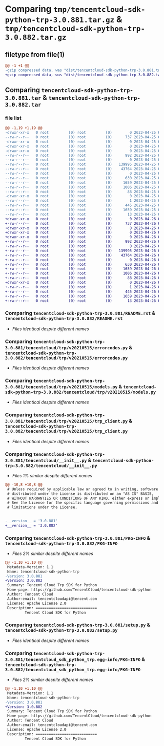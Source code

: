 # Comparing `tmp/tencentcloud-sdk-python-trp-3.0.881.tar.gz` & `tmp/tencentcloud-sdk-python-trp-3.0.882.tar.gz`

## filetype from file(1)

```diff
@@ -1 +1 @@
-gzip compressed data, was "dist/tencentcloud-sdk-python-trp-3.0.881.tar", last modified: Tue Apr 25 00:59:43 2023, max compression
+gzip compressed data, was "dist/tencentcloud-sdk-python-trp-3.0.882.tar", last modified: Wed Apr 26 03:58:27 2023, max compression
```

## Comparing `tencentcloud-sdk-python-trp-3.0.881.tar` & `tencentcloud-sdk-python-trp-3.0.882.tar`

### file list

```diff
@@ -1,19 +1,19 @@
-drwxr-xr-x   0 root         (0) root         (0)        0 2023-04-25 00:59:43.000000 tencentcloud-sdk-python-trp-3.0.881/
--rw-r--r--   0 root         (0) root         (0)      737 2023-04-25 00:59:43.000000 tencentcloud-sdk-python-trp-3.0.881/README.rst
-drwxr-xr-x   0 root         (0) root         (0)        0 2023-04-25 00:59:43.000000 tencentcloud-sdk-python-trp-3.0.881/tencentcloud/
-drwxr-xr-x   0 root         (0) root         (0)        0 2023-04-25 00:59:43.000000 tencentcloud-sdk-python-trp-3.0.881/tencentcloud/trp/
-drwxr-xr-x   0 root         (0) root         (0)        0 2023-04-25 00:59:43.000000 tencentcloud-sdk-python-trp-3.0.881/tencentcloud/trp/v20210515/
--rw-r--r--   0 root         (0) root         (0)      992 2023-04-25 00:59:43.000000 tencentcloud-sdk-python-trp-3.0.881/tencentcloud/trp/v20210515/errorcodes.py
--rw-r--r--   0 root         (0) root         (0)        0 2023-04-25 00:59:43.000000 tencentcloud-sdk-python-trp-3.0.881/tencentcloud/trp/v20210515/__init__.py
--rw-r--r--   0 root         (0) root         (0)   139995 2023-04-25 00:59:43.000000 tencentcloud-sdk-python-trp-3.0.881/tencentcloud/trp/v20210515/models.py
--rw-r--r--   0 root         (0) root         (0)    43764 2023-04-25 00:59:43.000000 tencentcloud-sdk-python-trp-3.0.881/tencentcloud/trp/v20210515/trp_client.py
--rw-r--r--   0 root         (0) root         (0)        0 2023-04-25 00:59:43.000000 tencentcloud-sdk-python-trp-3.0.881/tencentcloud/trp/__init__.py
--rw-r--r--   0 root         (0) root         (0)      630 2023-04-25 00:59:43.000000 tencentcloud-sdk-python-trp-3.0.881/tencentcloud/__init__.py
--rw-r--r--   0 root         (0) root         (0)     1659 2023-04-25 00:59:43.000000 tencentcloud-sdk-python-trp-3.0.881/PKG-INFO
--rw-r--r--   0 root         (0) root         (0)     1006 2023-04-25 00:59:43.000000 tencentcloud-sdk-python-trp-3.0.881/setup.py
--rw-r--r--   0 root         (0) root         (0)       88 2023-04-25 00:59:43.000000 tencentcloud-sdk-python-trp-3.0.881/setup.cfg
-drwxr-xr-x   0 root         (0) root         (0)        0 2023-04-25 00:59:43.000000 tencentcloud-sdk-python-trp-3.0.881/tencentcloud_sdk_python_trp.egg-info/
--rw-r--r--   0 root         (0) root         (0)        1 2023-04-25 00:59:43.000000 tencentcloud-sdk-python-trp-3.0.881/tencentcloud_sdk_python_trp.egg-info/dependency_links.txt
--rw-r--r--   0 root         (0) root         (0)      445 2023-04-25 00:59:43.000000 tencentcloud-sdk-python-trp-3.0.881/tencentcloud_sdk_python_trp.egg-info/SOURCES.txt
--rw-r--r--   0 root         (0) root         (0)     1659 2023-04-25 00:59:43.000000 tencentcloud-sdk-python-trp-3.0.881/tencentcloud_sdk_python_trp.egg-info/PKG-INFO
--rw-r--r--   0 root         (0) root         (0)       13 2023-04-25 00:59:43.000000 tencentcloud-sdk-python-trp-3.0.881/tencentcloud_sdk_python_trp.egg-info/top_level.txt
+drwxr-xr-x   0 root         (0) root         (0)        0 2023-04-26 03:58:27.000000 tencentcloud-sdk-python-trp-3.0.882/
+-rw-r--r--   0 root         (0) root         (0)      737 2023-04-26 03:58:27.000000 tencentcloud-sdk-python-trp-3.0.882/README.rst
+drwxr-xr-x   0 root         (0) root         (0)        0 2023-04-26 03:58:27.000000 tencentcloud-sdk-python-trp-3.0.882/tencentcloud/
+drwxr-xr-x   0 root         (0) root         (0)        0 2023-04-26 03:58:27.000000 tencentcloud-sdk-python-trp-3.0.882/tencentcloud/trp/
+drwxr-xr-x   0 root         (0) root         (0)        0 2023-04-26 03:58:27.000000 tencentcloud-sdk-python-trp-3.0.882/tencentcloud/trp/v20210515/
+-rw-r--r--   0 root         (0) root         (0)      992 2023-04-26 03:58:27.000000 tencentcloud-sdk-python-trp-3.0.882/tencentcloud/trp/v20210515/errorcodes.py
+-rw-r--r--   0 root         (0) root         (0)        0 2023-04-26 03:58:27.000000 tencentcloud-sdk-python-trp-3.0.882/tencentcloud/trp/v20210515/__init__.py
+-rw-r--r--   0 root         (0) root         (0)   139995 2023-04-26 03:58:27.000000 tencentcloud-sdk-python-trp-3.0.882/tencentcloud/trp/v20210515/models.py
+-rw-r--r--   0 root         (0) root         (0)    43764 2023-04-26 03:58:27.000000 tencentcloud-sdk-python-trp-3.0.882/tencentcloud/trp/v20210515/trp_client.py
+-rw-r--r--   0 root         (0) root         (0)        0 2023-04-26 03:58:27.000000 tencentcloud-sdk-python-trp-3.0.882/tencentcloud/trp/__init__.py
+-rw-r--r--   0 root         (0) root         (0)      630 2023-04-26 03:58:27.000000 tencentcloud-sdk-python-trp-3.0.882/tencentcloud/__init__.py
+-rw-r--r--   0 root         (0) root         (0)     1659 2023-04-26 03:58:27.000000 tencentcloud-sdk-python-trp-3.0.882/PKG-INFO
+-rw-r--r--   0 root         (0) root         (0)     1006 2023-04-26 03:58:27.000000 tencentcloud-sdk-python-trp-3.0.882/setup.py
+-rw-r--r--   0 root         (0) root         (0)       88 2023-04-26 03:58:27.000000 tencentcloud-sdk-python-trp-3.0.882/setup.cfg
+drwxr-xr-x   0 root         (0) root         (0)        0 2023-04-26 03:58:27.000000 tencentcloud-sdk-python-trp-3.0.882/tencentcloud_sdk_python_trp.egg-info/
+-rw-r--r--   0 root         (0) root         (0)        1 2023-04-26 03:58:27.000000 tencentcloud-sdk-python-trp-3.0.882/tencentcloud_sdk_python_trp.egg-info/dependency_links.txt
+-rw-r--r--   0 root         (0) root         (0)      445 2023-04-26 03:58:27.000000 tencentcloud-sdk-python-trp-3.0.882/tencentcloud_sdk_python_trp.egg-info/SOURCES.txt
+-rw-r--r--   0 root         (0) root         (0)     1659 2023-04-26 03:58:27.000000 tencentcloud-sdk-python-trp-3.0.882/tencentcloud_sdk_python_trp.egg-info/PKG-INFO
+-rw-r--r--   0 root         (0) root         (0)       13 2023-04-26 03:58:27.000000 tencentcloud-sdk-python-trp-3.0.882/tencentcloud_sdk_python_trp.egg-info/top_level.txt
```

### Comparing `tencentcloud-sdk-python-trp-3.0.881/README.rst` & `tencentcloud-sdk-python-trp-3.0.882/README.rst`

 * *Files identical despite different names*

### Comparing `tencentcloud-sdk-python-trp-3.0.881/tencentcloud/trp/v20210515/errorcodes.py` & `tencentcloud-sdk-python-trp-3.0.882/tencentcloud/trp/v20210515/errorcodes.py`

 * *Files identical despite different names*

### Comparing `tencentcloud-sdk-python-trp-3.0.881/tencentcloud/trp/v20210515/models.py` & `tencentcloud-sdk-python-trp-3.0.882/tencentcloud/trp/v20210515/models.py`

 * *Files identical despite different names*

### Comparing `tencentcloud-sdk-python-trp-3.0.881/tencentcloud/trp/v20210515/trp_client.py` & `tencentcloud-sdk-python-trp-3.0.882/tencentcloud/trp/v20210515/trp_client.py`

 * *Files identical despite different names*

### Comparing `tencentcloud-sdk-python-trp-3.0.881/tencentcloud/__init__.py` & `tencentcloud-sdk-python-trp-3.0.882/tencentcloud/__init__.py`

 * *Files 1% similar despite different names*

```diff
@@ -10,8 +10,8 @@
 # Unless required by applicable law or agreed to in writing, software
 # distributed under the License is distributed on an "AS IS" BASIS,
 # WITHOUT WARRANTIES OR CONDITIONS OF ANY KIND, either express or implied.
 # See the License for the specific language governing permissions and
 # limitations under the License.
 
 
-__version__ = '3.0.881'
+__version__ = '3.0.882'
```

### Comparing `tencentcloud-sdk-python-trp-3.0.881/PKG-INFO` & `tencentcloud-sdk-python-trp-3.0.882/PKG-INFO`

 * *Files 2% similar despite different names*

```diff
@@ -1,10 +1,10 @@
 Metadata-Version: 1.1
 Name: tencentcloud-sdk-python-trp
-Version: 3.0.881
+Version: 3.0.882
 Summary: Tencent Cloud Trp SDK for Python
 Home-page: https://github.com/TencentCloud/tencentcloud-sdk-python
 Author: Tencent Cloud
 Author-email: tencentcloudapi@tencent.com
 License: Apache License 2.0
 Description: ============================
         Tencent Cloud SDK for Python
```

### Comparing `tencentcloud-sdk-python-trp-3.0.881/setup.py` & `tencentcloud-sdk-python-trp-3.0.882/setup.py`

 * *Files identical despite different names*

### Comparing `tencentcloud-sdk-python-trp-3.0.881/tencentcloud_sdk_python_trp.egg-info/PKG-INFO` & `tencentcloud-sdk-python-trp-3.0.882/tencentcloud_sdk_python_trp.egg-info/PKG-INFO`

 * *Files 2% similar despite different names*

```diff
@@ -1,10 +1,10 @@
 Metadata-Version: 1.1
 Name: tencentcloud-sdk-python-trp
-Version: 3.0.881
+Version: 3.0.882
 Summary: Tencent Cloud Trp SDK for Python
 Home-page: https://github.com/TencentCloud/tencentcloud-sdk-python
 Author: Tencent Cloud
 Author-email: tencentcloudapi@tencent.com
 License: Apache License 2.0
 Description: ============================
         Tencent Cloud SDK for Python
```

